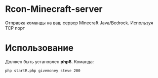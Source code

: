 # Rcon-Minecraft-server
Отправка команды на ваш сервер Minecraft Java/Bedrock. Используя TCP порт

# Использование
Должен быть установлен **php8**.
Команда:

```php startR.php givemoney steve 200```
